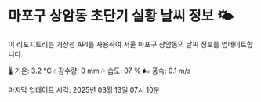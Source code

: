 
# 마포구 상암동 초단기 실황 날씨 정보 🌤️

이 리포지토리는 기상청 API를 사용하여 서울 마포구 상암동의 날씨 정보를 업데이트합니다. 

🌡️ 기온: 3.2 ℃
💧 강수량: 0 mm
💦 습도: 97 %
🌬️ 풍속: 0.1 m/s

마지막 업데이트 시각: 2025년 03월 13일 07시 10분    
